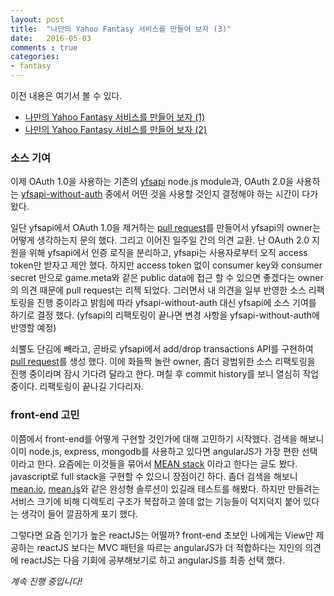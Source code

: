 ```yaml
---
layout: post
title:  "나만의 Yahoo Fantasy 서비스를 만들어 보자 (3)"
date:   2016-05-03
comments : true
categories:
- fantasy
---
```


이전 내용은 여기서 볼 수 있다.

* [나만의 Yahoo Fantasy 서비스를 만들어 보자 (1)](http://githubsmilo.github.io/%EB%82%98%EB%A7%8C%EC%9D%98%20Yahoo%20Fantasy%20%EC%84%9C%EB%B9%84%EC%8A%A4%EB%A5%BC%20%EB%A7%8C%EB%93%A4%EC%96%B4%20%EB%B3%B4%EC%9E%90%20(1))
* [나만의 Yahoo Fantasy 서비스를 만들어 보자 (2)](http://githubsmilo.github.io/%EB%82%98%EB%A7%8C%EC%9D%98%20Yahoo%20Fantasy%20%EC%84%9C%EB%B9%84%EC%8A%A4%EB%A5%BC%20%EB%A7%8C%EB%93%A4%EC%96%B4%20%EB%B3%B4%EC%9E%90%20(2))

### 소스 기여

이제 OAuth 1.0을 사용하는 기존의 [yfsapi](https://github.com/whatadewitt/yfsapi) node.js module과, OAuth 2.0을 사용하는 [yfsapi-without-auth](https://github.com/githubsmilo/yfsapi-without-auth) 중에서 어떤 것을 사용할 것인지 결정해야 하는 시간이 다가왔다.

일단 yfsapi에서 OAuth 1.0을 제거하는 [pull request](https://github.com/whatadewitt/yfsapi/pull/5)를 만들어서 yfsapi의 owner는 어떻게 생각하는지 문의 했다. 그리고 이어진 일주일 간의 의견 교환. 난 OAuth 2.0 지원을 위해 yfsapi에서 인증 로직을 분리하고, yfsapi는 사용자로부터 오직 access token만 받자고 제안 했다. 하지만 access token 없이 consumer key와 consumer secret 만으로 game.meta와 같은 public data에 접근 할 수 있으면 좋겠다는 owner의 의견 때문에 pull request는 리젝 되었다. 그러면서 내 의견을 일부 반영한 소스 리팩토링을 진행 중이라고 밝힘에 따라 yfsapi-without-auth 대신 yfsapi에 소스 기여를 하기로 결정 했다. (yfsapi의 리팩토링이 끝나면 변경 사항을 yfsapi-without-auth에 반영할 예정)

쇠뿔도 단김에 빼라고, 곧바로 yfsapi에서 add/drop transactions API를 구현하여 [pull request](https://github.com/whatadewitt/yfsapi/pull/9)를 생성 했다. 이에 화들짝 놀란 owner, 좀더 광범위한 소스 리팩토링을 진행 중이라며 잠시 기다려 달라고 한다. 며칠 후 commit history를 보니 열심히 작업 중이다. 리팩토링이 끝나길 기다리자.

### front-end 고민

이쯤에서 front-end를 어떻게 구현할 것인가에 대해 고민하기 시작했다. 검색을 해보니 이미 node.js, express, mongodb를 사용하고 있다면 angularJS가 가장 편한 선택이라고 한다. 요즘에는 이것들을 묶어서 [MEAN stack](https://en.wikipedia.org/wiki/MEAN_(software_bundle)) 이라고 한다는 글도 봤다. javascript로 full stack을 구현할 수 있으니 장점이긴 하다. 좀더 검색을 해보니 [mean.io](http://mean.io), [mean.js](http://meanjs.org)와 같은 완성형 솔루션이 있길래 테스트를 해봤다. 하지만 만들려는 서비스 크기에 비해 디렉토리 구조가 복잡하고 쓸데 없는 기능들이 덕지덕지 붙어 있다는 생각이 들어 깔끔하게 포기 했다.

그렇다면 요즘 인기가 높은 reactJS는 어떨까? front-end 초보인 나에게는 View만 제공하는 reactJS 보다는 MVC 패턴을 따르는 angularJS가 더 적합하다는 지인의 의견에 reactJS는 다음 기회에 공부해보기로 하고 angularJS를 최종 선택 했다.

*계속 진행 중입니다!*


